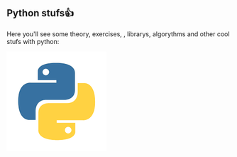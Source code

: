 ## Python stufs👍

<r>

Here you'll see some theory, exercises, , librarys, algorythms and other cool stufs with python:

![](IMG/logo_pythonwhite.png)
